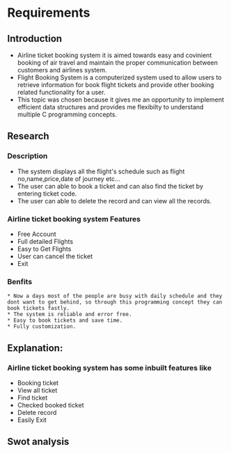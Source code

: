 # Requirements
## Introduction
   * Airline ticket booking system it is aimed towards easy and covinient booking of air travel and maintain the proper communication between customers and airlines system. 
   * Flight Booking System is a computerized system used to allow users to retrieve information for book flight tickets  and provide other booking related functionality for a          user.
   * This topic was chosen because it gives me an opportunity to implement efficient data structures and provides me flexibilty to understand multiple C programming concepts.
 

## Research
### Description
* The system displays all the flight's schedule such as flight no,name,price,date of journey etc...
* The user can able to book a ticket and can also find the ticket by entering ticket code.
* The user can able to delete the record and can view all the records.
### Airline ticket booking system Features 
   * Free Account
   * Full detailed Flights
   * Easy to Get Flights
   * User can cancel the ticket
   * Exit

### Benfits
    * Now a days most of the people are busy with daily schedule and they dont want to get behind, so through this programming concept they can book tickets fastly.
    * The system is reliable and error free.
    * Easy to book tickets and save time.
    * Fully customization.

## Explanation:
### Airline ticket booking system has some inbuilt features like
* Booking ticket
* View all ticket
* Find ticket
* Checked booked ticket
* Delete record
* Easily Exit

  
## Swot analysis
